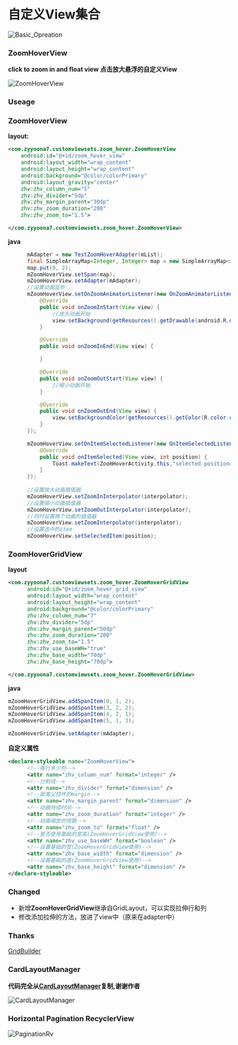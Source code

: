 # 自定义View集合

![Basic_Opreation](https://github.com/zyyoona7/CustomViewSets/blob/master/images/basic_operation.gif)

### ZoomHoverView

**click to zoom in and float view  点击放大悬浮的自定义View**

![ZoomHoverView](https://github.com/zyyoona7/CustomViewSets/blob/master/images/zoomhover.gif)

### Useage

### ZoomHoverView
**layout:**
  ```xml
  <com.zyyoona7.customviewsets.zoom_hover.ZoomHoverView
      android:id="@+id/zoom_hover_view"
      android:layout_width="wrap_content"
      android:layout_height="wrap_content"
      android:background="@color/colorPrimary"
      android:layout_gravity="center"
      zhv:zhv_column_num="5"
      zhv:zhv_divider="5dp"
      zhv:zhv_margin_parent="30dp"
      zhv:zhv_zoom_duration="200"
      zhv:zhv_zoom_to="1.5">

  </com.zyyoona7.customviewsets.zoom_hover.ZoomHoverView>
  ```
**java**
  ```java
        mAdapter = new TestZoomHoverAdapter(mList);
        final SimpleArrayMap<Integer, Integer> map = new SimpleArrayMap<>();
        map.put(0, 2);
        mZoomHoverView.setSpan(map);
        mZoomHoverView.setAdapter(mAdapter);
        //设置动画监听
        mZoomHoverView.setOnZoomAnimatorListener(new OnZoomAnimatorListener() {
            @Override
            public void onZoomInStart(View view) {
                //放大动画开始
                view.setBackground(getResources().getDrawable(android.R.drawable.dialog_holo_light_frame));
            }

            @Override
            public void onZoomInEnd(View view) {

            }

            @Override
            public void onZoomOutStart(View view) {
                //缩小动画开始
            }

            @Override
            public void onZoomOutEnd(View view) {
                view.setBackgroundColor(getResources().getColor(R.color.colorAccent));
            }
        });

        mZoomHoverView.setOnItemSelectedListener(new OnItemSelectedListener() {
            @Override
            public void onItemSelected(View view, int position) {
                Toast.makeText(ZoomHoverActivity.this,"selected position="+position,Toast.LENGTH_SHORT).show();
            }
        });
        
        //设置放大动画插值器
        mZoomHoverView.setZoomInInterpolator(interpolator);
        //设置缩小动画插值器
        mZoomHoverView.setZoomOutInterpolator(interpolator);
        //同时设置两个动画的插值器
        mZoomHoverView.setZoomInterpolator(interpolator);
        //设置选中的item
        mZoomHoverView.setSelectedItem(position);
  ```
### ZoomHoverGridView 
**layout**
```xml
<com.zyyoona7.customviewsets.zoom_hover.ZoomHoverGridView
      android:id="@+id/zoom_hover_grid_view"
      android:layout_width="wrap_content"
      android:layout_height="wrap_content"
      android:background="@color/colorPrimary"
      zhv:zhv_column_num="7"
      zhv:zhv_divider="5dp"
      zhv:zhv_margin_parent="50dp"
      zhv:zhv_zoom_duration="200"
      zhv:zhv_zoom_to="1.5"
      zhv:zhv_use_baseWH="true"
      zhv:zhv_base_width="70dp"
      zhv:zhv_base_height="70dp">

</com.zyyoona7.customviewsets.zoom_hover.ZoomHoverGridView>
```
**java**
```java
mZoomHoverGridView.addSpanItem(0, 1, 2);
mZoomHoverGridView.addSpanItem(3, 2, 2);
mZoomHoverGridView.addSpanItem(4, 2, 1);
mZoomHoverGridView.addSpanItem(5, 1, 3);

mZoomHoverGridView.setAdapter(mAdapter);
```
  **自定义属性**
  ```xml
  <declare-styleable name="ZoomHoverView">
        <!--每行多少列-->
        <attr name="zhv_column_num" format="integer" />
        <!--分割线-->
        <attr name="zhv_divider" format="dimension" />
        <!--距离父控件的margin-->
        <attr name="zhv_margin_parent" format="dimension" />
        <!--动画持续时间-->
        <attr name="zhv_zoom_duration" format="integer" />
        <!--动画缩放的倍数-->
        <attr name="zhv_zoom_to" format="float" />
        <!--是否使用基础的宽高(ZoomHoverGridView使用)-->
        <attr name="zhv_use_baseWH" format="boolean" />
        <!--设置基础的宽(ZoomHoverGridView使用)-->
        <attr name="zhv_base_width" format="dimension" />
        <!--设置基础的高(ZoomHoverGridView使用)-->
        <attr name="zhv_base_height" format="dimension" />
  </declare-styleable>
  ```
### Changed
  - 新增**ZoomHoverGridView**继承自GridLayout，可以实现拉伸行和列
  - 修改添加拉伸的方法，放进了view中（原来在adapter中）

### Thanks
[GridBuilder](https://github.com/Eason90/GridBuilder)

### CardLayoutManager

  **代码完全从[CardLayoutManager](https://github.com/qibin0506/CardLayoutManager)复制,谢谢作者**

  ![CardLayoutManager](https://github.com/zyyoona7/CustomViewSets/blob/master/images/cardLayoutManager.gif)
  
### Horizontal Pagination RecyclerView

  ![PaginationRv](https://github.com/zyyoona7/CustomViewSets/blob/master/images/paginationRv.gif)
